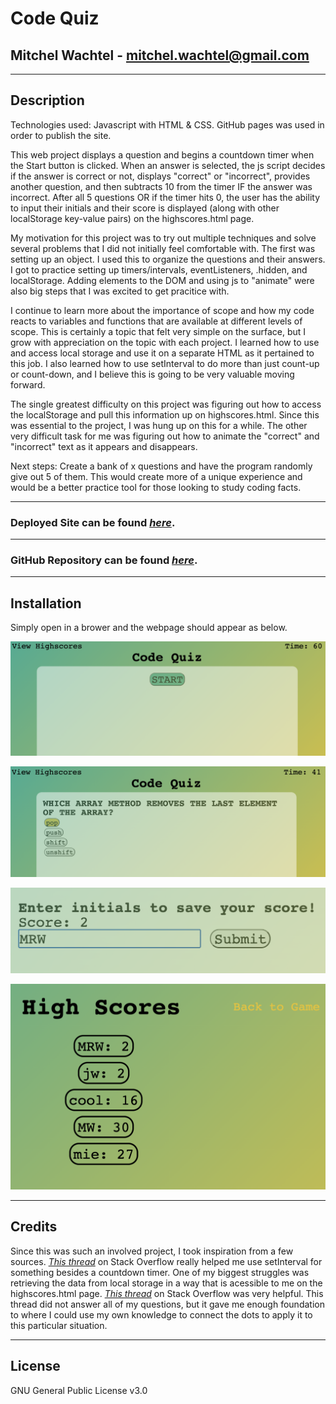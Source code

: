 # Code Quiz

## Mitchel Wachtel - mitchel.wachtel@gmail.com

---
## Description

Technologies used: Javascript with HTML & CSS. GitHub pages was used in order to publish the site.

This web project displays a question and begins a countdown timer when the Start button is clicked. When an answer is selected, the js script decides if the answer is correct or not, displays "correct" or "incorrect", provides another question, and then subtracts 10 from the timer IF the answer was incorrect. After all 5 questions OR if the timer hits 0, the user has the ability to input their initials and their score is displayed (along with other localStorage key-value pairs) on the highscores.html page. 

My motivation for this project was to try out multiple techniques and solve several problems that I did not initially feel comfortable with. The first was setting up an object. I used this to organize the questions and their answers. I got to practice setting up timers/intervals, eventListeners, .hidden, and localStorage. Adding elements to the DOM and using js to "animate" were also big steps that I was excited to get pracitice with.

I continue to learn more about the importance of scope and how my code reacts to variables and functions that are available at different levels of scope. This is certainly a topic that felt very simple on the surface, but I grow with appreciation on the topic with each project. I learned how to use and access local storage and use it on a separate HTML as it pertained to this job. I also learned how to use setInterval to do more than just count-up or count-down, and I believe this is going to be very valuable moving forward.

The single greatest difficulty on this project was figuring out how to access the localStorage and pull this information up on highscores.html. Since this was essential to the project, I was hung up on this for a while. The other very difficult task for me was figuring out how to animate the "correct" and "incorrect" text as it appears and disappears.

Next steps: Create a bank of x questions and have the program randomly give out 5 of them. This would create more of a unique experience and would be a better practice tool for those looking to study coding facts.

---

### **Deployed Site** can be found *[here](https://www.mitchelwachtel.me/code-quiz/)*. 

---

### **GitHub Repository** can be found *[here](https://github.com/mitchelwachtel/code-quiz)*.

---
## Installation 

Simply open in a brower and the webpage should appear as below.

![Page before button is clicked and codeQuiz function is invoked](./assets/images/home.png)

![Page once a question appears](./assets/images/question.png)

![Page once quiz is over and user gets to submit initials](./assets/images/input.png)

![Highscores page](./assets/images/scores.png)

---
## Credits

Since this was such an involved project, I took inspiration from a few sources. *[This thread](https://stackoverflow.com/questions/6121203/how-to-do-fade-in-and-fade-out-with-javascript-and-css)* on Stack Overflow really helped me use setInterval for something besides a countdown timer. One of my biggest struggles was retrieving the data from local storage in a way that is acessible to me on the highscores.html page. *[This thread](https://stackoverflow.com/questions/17745292/how-to-retrieve-all-localstorage-items-without-knowing-the-keys-in-advance)* on Stack Overflow was very helpful. This thread did not answer all of my questions, but it gave me enough foundation to where I could use my own knowledge to connect the dots to apply it to this particular situation.

---
## License

GNU General Public License v3.0